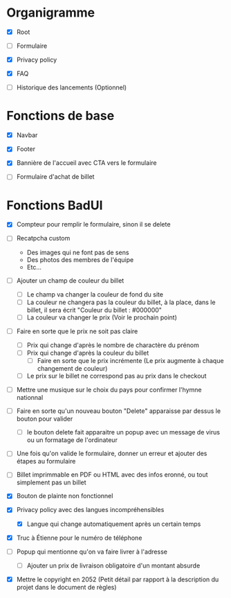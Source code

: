 # Organigramme

- [X] Root
- [ ] Formulaire
- [X] Privacy policy
- [X] FAQ
- [ ] Historique des lancements (Optionnel)


# Fonctions de base

- [X] Navbar
- [X] Footer
- [X] Bannière de l'accueil avec CTA vers le formulaire
- [ ] Formulaire d'achat de billet


# Fonctions BadUI

- [X] Compteur pour remplir le formulaire, sinon il se delete
- [ ] Recatpcha custom
    - Des images qui ne font pas de sens
    - Des photos des membres de l'équipe
    - Etc...
- [ ] Ajouter un champ de couleur du billet
    - [ ] Le champ va changer la couleur de fond du site
    - [ ] La couleur ne changera pas la couleur du billet, à la place, dans le billet, il sera écrit "Couleur du billet : #000000"
    - [ ] La couleur va changer le prix (Voir le prochain point)
- [ ] Faire en sorte que le prix ne soit pas claire
    - [ ] Prix qui change d'après le nombre de charactère du prénom
    - [ ] Prix qui change d'après la couleur du billet
        - [ ] Faire en sorte que le prix incrémente (Le prix augmente à chaque changement de couleur)
    - [ ] Le prix sur le billet ne correspond pas au prix dans le checkout
- [ ] Mettre une musique sur le choix du pays pour confirmer l'hymne nationnal
- [ ] Faire en sorte qu'un nouveau bouton "Delete" apparaisse par dessus le bouton pour valider
    - [ ] le bouton delete fait apparaitre un popup avec un message de virus ou un formatage de l'ordinateur
- [ ] Une fois qu'on valide le formulaire, donner un erreur et ajouter des étapes au formulaire
- [ ] Billet imprimmable en PDF ou HTML avec des infos eronné, ou tout simplement pas un billet
- [X] Bouton de plainte non fonctionnel
- [X] Privacy policy avec des langues incompréhensibles
    - [X] Langue qui change automatiquement après un certain temps
- [X] Truc à Étienne pour le numéro de téléphone
- [ ] Popup qui mentionne qu'on va faire livrer à l'adresse
    - [ ] Ajouter un prix de livraison obligatoire d'un montant absurde
- [X] Mettre le copyright en 2052 (Petit détail par rapport à la description du projet dans le document de règles)


